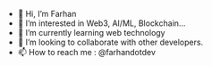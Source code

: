 - 👋 Hi, I’m Farhan
- 👀 I’m interested in Web3, AI/ML, Blockchain...
- 🌱 I’m currently learning web technology
- 💞️ I’m looking to collaborate with other developers.
- 📫 How to reach me : @farhandotdev

<!---
farhandotdev/farhandotdev is a ✨ special ✨ repository because its `README.md` (this file) appears on your GitHub profile.
You can click the Preview link to take a look at your changes.
--->

